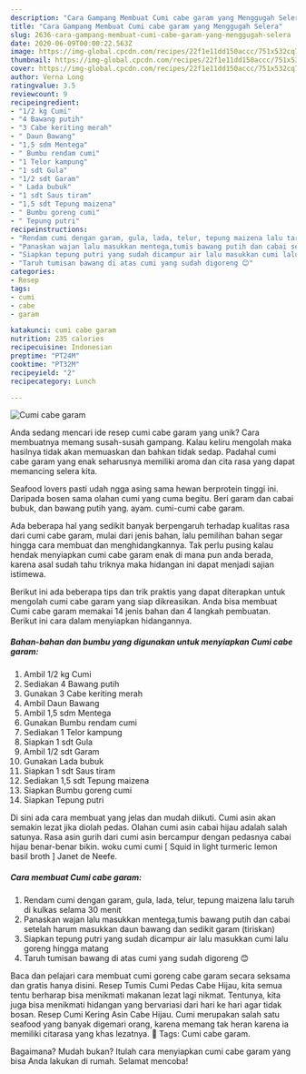 ```yaml
---
description: "Cara Gampang Membuat Cumi cabe garam yang Menggugah Selera"
title: "Cara Gampang Membuat Cumi cabe garam yang Menggugah Selera"
slug: 2636-cara-gampang-membuat-cumi-cabe-garam-yang-menggugah-selera
date: 2020-06-09T00:00:22.563Z
image: https://img-global.cpcdn.com/recipes/22f1e11dd150accc/751x532cq70/cumi-cabe-garam-foto-resep-utama.jpg
thumbnail: https://img-global.cpcdn.com/recipes/22f1e11dd150accc/751x532cq70/cumi-cabe-garam-foto-resep-utama.jpg
cover: https://img-global.cpcdn.com/recipes/22f1e11dd150accc/751x532cq70/cumi-cabe-garam-foto-resep-utama.jpg
author: Verna Long
ratingvalue: 3.5
reviewcount: 9
recipeingredient:
- "1/2 kg Cumi"
- "4 Bawang putih"
- "3 Cabe keriting merah"
- " Daun Bawang"
- "1,5 sdm Mentega"
- " Bumbu rendam cumi"
- "1 Telor kampung"
- "1 sdt Gula"
- "1/2 sdt Garam"
- " Lada bubuk"
- "1 sdt Saus tiram"
- "1,5 sdt Tepung maizena"
- " Bumbu goreng cumi"
- " Tepung putri"
recipeinstructions:
- "Rendam cumi dengan garam, gula, lada, telur, tepung maizena lalu taruh di kulkas selama 30 menit"
- "Panaskan wajan lalu masukkan mentega,tumis bawang putih dan cabai setelah harum masukkan daun bawang dan sedikit garam (tiriskan)"
- "Siapkan tepung putri yang sudah dicampur air lalu masukkan cumi lalu goreng hingga matang"
- "Taruh tumisan bawang di atas cumi yang sudah digoreng 😊"
categories:
- Resep
tags:
- cumi
- cabe
- garam

katakunci: cumi cabe garam 
nutrition: 235 calories
recipecuisine: Indonesian
preptime: "PT24M"
cooktime: "PT32M"
recipeyield: "2"
recipecategory: Lunch

---
```



![Cumi cabe garam](https://img-global.cpcdn.com/recipes/22f1e11dd150accc/751x532cq70/cumi-cabe-garam-foto-resep-utama.jpg)

Anda sedang mencari ide resep cumi cabe garam yang unik? Cara membuatnya memang susah-susah gampang. Kalau keliru mengolah maka hasilnya tidak akan memuaskan dan bahkan tidak sedap. Padahal cumi cabe garam yang enak seharusnya memiliki aroma dan cita rasa yang dapat memancing selera kita.

Seafood lovers pasti udah ngga asing sama hewan berprotein tinggi ini. Daripada bosen sama olahan cumi yang cuma begitu. Beri garam dan cabai bubuk, dan bawang putih yang. ayam. cumi-cumi cabe garam.

Ada beberapa hal yang sedikit banyak berpengaruh terhadap kualitas rasa dari cumi cabe garam, mulai dari jenis bahan, lalu pemilihan bahan segar hingga cara membuat dan menghidangkannya. Tak perlu pusing kalau hendak menyiapkan cumi cabe garam enak di mana pun anda berada, karena asal sudah tahu triknya maka hidangan ini dapat menjadi sajian istimewa.


Berikut ini ada beberapa tips dan trik praktis yang dapat diterapkan untuk mengolah cumi cabe garam yang siap dikreasikan. Anda bisa membuat Cumi cabe garam memakai 14 jenis bahan dan 4 langkah pembuatan. Berikut ini cara dalam menyiapkan hidangannya.

<!--inarticleads1-->

##### Bahan-bahan dan bumbu yang digunakan untuk menyiapkan Cumi cabe garam:

1. Ambil 1/2 kg Cumi
1. Sediakan 4 Bawang putih
1. Gunakan 3 Cabe keriting merah
1. Ambil  Daun Bawang
1. Ambil 1,5 sdm Mentega
1. Gunakan  Bumbu rendam cumi
1. Sediakan 1 Telor kampung
1. Siapkan 1 sdt Gula
1. Ambil 1/2 sdt Garam
1. Gunakan  Lada bubuk
1. Siapkan 1 sdt Saus tiram
1. Sediakan 1,5 sdt Tepung maizena
1. Siapkan  Bumbu goreng cumi
1. Siapkan  Tepung putri


Di sini ada cara membuat yang jelas dan mudah diikuti. Cumi asin akan semakin lezat jika diolah pedas. Olahan cumi asin cabai hijau adalah salah satunya. Rasa asin gurih dari cumi asin bercampur dengan pedasnya cabai hijau benar-benar bikin. woku cumi cumi [ Squid in light turmeric lemon basil broth ] Janet de Neefe. 

<!--inarticleads2-->

##### Cara membuat Cumi cabe garam:

1. Rendam cumi dengan garam, gula, lada, telur, tepung maizena lalu taruh di kulkas selama 30 menit
1. Panaskan wajan lalu masukkan mentega,tumis bawang putih dan cabai setelah harum masukkan daun bawang dan sedikit garam (tiriskan)
1. Siapkan tepung putri yang sudah dicampur air lalu masukkan cumi lalu goreng hingga matang
1. Taruh tumisan bawang di atas cumi yang sudah digoreng 😊


Baca dan pelajari cara membuat cumi goreng cabe garam secara seksama dan gratis hanya disini. Resep Tumis Cumi Pedas Cabe Hijau, kita semua tentu berharap bisa menikmati makanan lezat lagi nikmat. Tentunya, kita juga bisa menikmati hidangan yang bervariasi dari hari ke hari agar tidak bosan. Resep Cumi Kering Asin Cabe Hijau. Cumi merupakan salah satu seafood yang banyak digemari orang, karena memang tak heran karena ia memiliki citarasa yang khas lezatnya.  Tags: Cumi cabe garam. 

Bagaimana? Mudah bukan? Itulah cara menyiapkan cumi cabe garam yang bisa Anda lakukan di rumah. Selamat mencoba!
